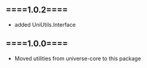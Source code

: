 
====1.0.2====
-------------
- added UniUtils.Interface

====1.0.0====
-------------
- Moved utilities from universe-core to this package
